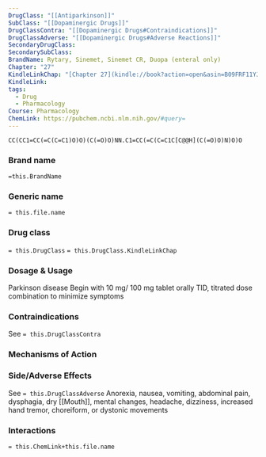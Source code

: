 ```yaml
---
DrugClass: "[[Antiparkinson]]"
SubClass: "[[Dopaminergic Drugs]]"
DrugClassContra: "[[Dopaminergic Drugs#Contraindications]]"
DrugClassAdverse: "[[Dopaminergic Drugs#Adverse Reactions]]"
SecondaryDrugClass: 
SecondarySubClass: 
BrandName: Rytary, Sinemet, Sinemet CR, Duopa (enteral only)
Chapter: "27"
KindleLinkChap: "[Chapter 27](kindle://book?action=open&asin=B09FRF11YJ&location=14154)"
KindleLink: 
tags:
  - Drug
  - Pharmacology
Course: Pharmacology
ChemLink: https://pubchem.ncbi.nlm.nih.gov/#query=
---
```

```smiles
CC(CC1=CC(=C(C=C1)O)O)(C(=O)O)NN.C1=CC(=C(C=C1C[C@@H](C(=O)O)N)O)O
```

### Brand name
`=this.BrandName`

### Generic name
`= this.file.name`

### Drug class 
`= this.DrugClass`
	`= this.DrugClass.KindleLinkChap`

### Dosage & Usage
Parkinson disease
Begin with 10 mg/ 100 mg tablet orally TID, titrated dose combination to minimize symptoms

### Contraindications
See `= this.DrugClassContra`

### Mechanisms of Action

### Side/Adverse Effects
See `= this.DrugClassAdverse`
Anorexia, nausea, vomiting, abdominal pain, dysphagia, dry [[Mouth]], mental changes, headache, dizziness, increased hand tremor, choreiform, or dystonic movements

### Interactions

`= this.ChemLink+this.file.name`


